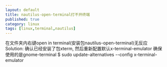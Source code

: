 ```yaml
---
layout: default
title: nautilus-open-terminal打不开终端
published: true
category: linux
tags: [linux,terminal,nautilus]
---
```

<div id="detail" class="detail" style="line-height: 1.3;">
	在文件夹内右键open in terminal(安装包nautilus-open-terminal)无反应
	Solution: 确认已经安装了包xterm, 然后重新配置默认x-terminal-emulator 确保使用的是gnome-terminal
	$ sudo update-alternatives --config x-terminal-emulator
</div>